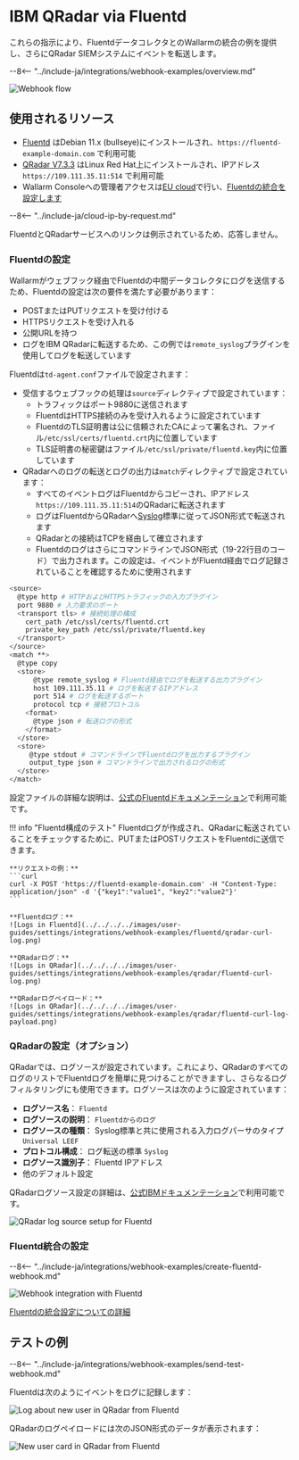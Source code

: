 # IBM QRadar via Fluentd

これらの指示により、FluentdデータコレクタとのWallarmの統合の例を提供し、さらにQRadar SIEMシステムにイベントを転送します。

--8<-- "../include-ja/integrations/webhook-examples/overview.md"

![Webhook flow](../../../../images/user-guides/settings/integrations/webhook-examples/fluentd/qradar-scheme.png)

## 使用されるリソース

* [Fluentd](#fluentd-configuration) はDebian 11.x (bullseye)にインストールされ、`https://fluentd-example-domain.com` で利用可能
* [QRadar V7.3.3](#qradar-configuration-optional) はLinux Red Hat上にインストールされ、IPアドレス `https://109.111.35.11:514` で利用可能
* Wallarm Consoleへの管理者アクセスは[EU cloud](https://my.wallarm.com)で行い、[Fluentdの統合を設定します](#configuration-of-fluentd-integration)

--8<-- "../include-ja/cloud-ip-by-request.md"

FluentdとQRadarサービスへのリンクは例示されているため、応答しません。

### Fluentdの設定

Wallarmがウェブフック経由でFluentdの中間データコレクタにログを送信するため、Fluentdの設定は次の要件を満たす必要があります：

* POSTまたはPUTリクエストを受け付ける
* HTTPSリクエストを受け入れる
* 公開URLを持つ
* ログをIBM QRadarに転送するため、この例では`remote_syslog`プラグインを使用してログを転送しています

Fluentdは`td-agent.conf`ファイルで設定されます：

* 受信するウェブフックの処理は`source`ディレクティブで設定されています：
    * トラフィックはポート9880に送信されます
    * FluentdはHTTPS接続のみを受け入れるように設定されています
    * FluentdのTLS証明書は公に信頼されたCAによって署名され、ファイル`/etc/ssl/certs/fluentd.crt`内に位置しています
    * TLS証明書の秘密鍵はファイル`/etc/ssl/private/fluentd.key`内に位置しています
* QRadarへのログの転送とログの出力は`match`ディレクティブで設定されています：
    * すべてのイベントログはFluentdからコピーされ、IPアドレス`https://109.111.35.11:514`のQRadarに転送されます
    * ログはFluentdからQRadarへ[Syslog](https://en.wikipedia.org/wiki/Syslog)標準に従ってJSON形式で転送されます
    * QRadarとの接続はTCPを経由して確立されます
    * FluentdのログはさらにコマンドラインでJSON形式（19-22行目のコード）で出力されます。この設定は、イベントがFluentd経由でログ記録されていることを確認するために使用されます

```bash linenums="1"
<source>
  @type http # HTTPおよびHTTPSトラフィックの入力プラグイン
  port 9880 # 入力要求のポート
  <transport tls> # 接続処理の構成
    cert_path /etc/ssl/certs/fluentd.crt
    private_key_path /etc/ssl/private/fluentd.key
  </transport>
</source>
<match **>
  @type copy
  <store>
      @type remote_syslog # Fluentd経由でログを転送する出力プラグイン
      host 109.111.35.11 # ログを転送するIPアドレス
      port 514 # ログを転送するポート
      protocol tcp # 接続プロトコル
    <format>
      @type json # 転送ログの形式
    </format>
  </store>
  <store>
     @type stdout # コマンドラインでFluentdログを出力するプラグイン
     output_type json # コマンドラインで出力されるログの形式
  </store>
</match>
```

設定ファイルの詳細な説明は、[公式のFluentdドキュメンテーション](https://docs.fluentd.org/configuration/config-file)で利用可能です。

!!! info "Fluentd構成のテスト"
    Fluentdログが作成され、QRadarに転送されていることをチェックするために、PUTまたはPOSTリクエストをFluentdに送信できます。

    **リクエストの例：**
    ```curl
    curl -X POST 'https://fluentd-example-domain.com' -H "Content-Type: application/json" -d '{"key1":"value1", "key2":"value2"}'
    ```

    **Fluentdログ：**
    ![Logs in Fluentd](../../../../images/user-guides/settings/integrations/webhook-examples/fluentd/qradar-curl-log.png)

    **QRadarログ：**
    ![Logs in QRadar](../../../../images/user-guides/settings/integrations/webhook-examples/qradar/fluentd-curl-log.png)

    **QRadarログペイロード：**
    ![Logs in QRadar](../../../../images/user-guides/settings/integrations/webhook-examples/qradar/fluentd-curl-log-payload.png)

### QRadarの設定（オプション）

QRadarでは、ログソースが設定されています。これにより、QRadarのすべてのログのリストでFluentdログを簡単に見つけることができますし、さらなるログフィルタリングにも使用できます。ログソースは次のように設定されています：

* **ログソース名**： `Fluentd`
* **ログソースの説明**： `Fluentdからのログ`
* **ログソースの種類**： Syslog標準と共に使用される入力ログパーサのタイプ `Universal LEEF`
* **プロトコル構成**： ログ転送の標準 `Syslog`
* **ログソース識別子**： Fluentd IPアドレス
* 他のデフォルト設定

QRadarログソース設定の詳細は、[公式IBMドキュメンテーション](https://www.ibm.com/support/knowledgecenter/en/SS42VS_DSM/com.ibm.dsm.doc/b_dsm_guide.pdf?origURL=SS42VS_DSM/b_dsm_guide.pdf)で利用可能です。

![QRadar log source setup for Fluentd](../../../../images/user-guides/settings/integrations/webhook-examples/qradar/fluentd-setup.png)

### Fluentd統合の設定

--8<-- "../include-ja/integrations/webhook-examples/create-fluentd-webhook.md"

![Webhook integration with Fluentd](../../../../images/user-guides/settings/integrations/add-fluentd-integration.png)

[Fluentdの統合設定についての詳細](../fluentd.md)

## テストの例

--8<-- "../include-ja/integrations/webhook-examples/send-test-webhook.md"

Fluentdは次のようにイベントをログに記録します：

![Log about new user in QRadar from Fluentd](../../../../images/user-guides/settings/integrations/webhook-examples/fluentd/qradar-user-log.png)

QRadarのログペイロードには次のJSON形式のデータが表示されます：

![New user card in QRadar from Fluentd](../../../../images/user-guides/settings/integrations/webhook-examples/qradar/fluentd-user.png)
